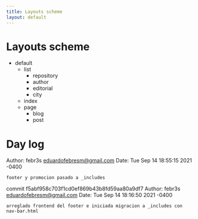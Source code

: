 ```yaml
---
title: Layouts scheme
layout: default
---
```


# Layouts scheme

- default
	- list
		- repository
		- author
		- editorial
		- city
	- index
	- page
		- blog
		- post

# Day log

Author: febr3s <eduardofebresm@gmail.com>
Date:   Tue Sep 14 18:55:15 2021 -0400

    footer y promocion pasado a _includes

commit f5abf958c703f1cd0ef869b43b8fd59aa80a9df7
Author: febr3s <eduardofebresm@gmail.com>
Date:   Tue Sep 14 18:16:50 2021 -0400

    arreglado frontend del footer e iniciada migracion a _includes con nav-bar.html
